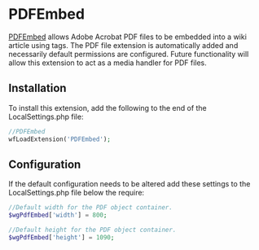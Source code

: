 PDFEmbed
========

[PDFEmbed](https://www.mediawiki.org/wiki/Extension:PDFEmbed) allows Adobe Acrobat PDF files to be embedded into a wiki article using <pdf></pdf> tags. The PDF file extension is automatically added and necessarily default permissions are configured. Future functionality will allow this extension to act as a media handler for PDF files.


Installation
------------
To install this extension, add the following to the end of the LocalSettings.php file:
```php
//PDFEmbed
wfLoadExtension('PDFEmbed');
```

Configuration
---------------------

If the default configuration needs to be altered add these settings to the LocalSettings.php file below the require:
```php
//Default width for the PDF object container.
$wgPdfEmbed['width'] = 800;

//Default height for the PDF object container.
$wgPdfEmbed['height'] = 1090;
```

